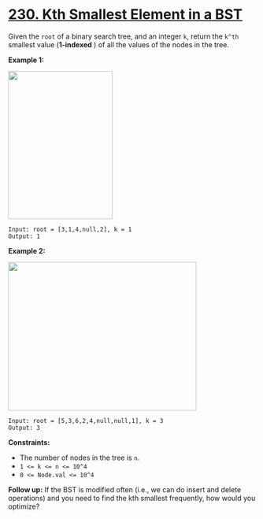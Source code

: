 # [230. Kth Smallest Element in a BST](https://leetcode.com/problems/kth-smallest-element-in-a-bst/description/?envType=study-plan-v2&envId=top-interview-150)

Given the `root` of a binary search tree, and an integer `k`, return the `k^th` smallest value (**1-indexed** ) of all the values of the nodes in the tree.

**Example 1:** 

<img alt="" src="https://assets.leetcode.com/uploads/2021/01/28/kthtree1.jpg" style="width: 212px; height: 301px;">

```
Input: root = [3,1,4,null,2], k = 1
Output: 1
```

**Example 2:** 

<img alt="" src="https://assets.leetcode.com/uploads/2021/01/28/kthtree2.jpg" style="width: 382px; height: 302px;">

```
Input: root = [5,3,6,2,4,null,null,1], k = 3
Output: 3
```

**Constraints:** 

- The number of nodes in the tree is `n`.
- `1 <= k <= n <= 10^4`
- `0 <= Node.val <= 10^4`

**Follow up:**  If the BST is modified often (i.e., we can do insert and delete operations) and you need to find the kth smallest frequently, how would you optimize?